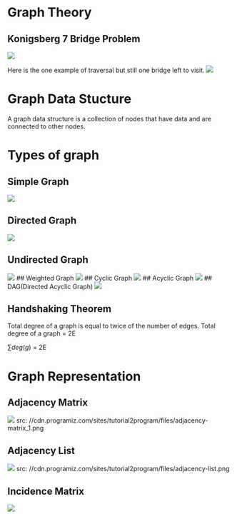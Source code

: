 # Graph Theory

## Konigsberg 7 Bridge Problem

<img src="/img/konigsberg7bridge.png" >

Here is the one example of traversal but still one bridge left to visit.
<img src="/img/konigsberg7bridgeTraversal.png">

# Graph Data Stucture

A graph data structure is a collection of nodes that have data and are connected to other nodes.

# Types of graph

## Simple Graph

<img src="img/simgleGraph.png" >

## Directed Graph

<img src="/img/directedGraph.png" >

## Undirected Graph

<img src="img/simgleGraph.png" >
## Weighted Graph
<img src="img/WeightedGraph.png" >
## Cyclic Graph
<img src="img/cyclicGraph.png" >
## Acyclic Graph
<img src="img/acyclicGraph.png" >
## DAG(Directed Acyclic Graph)
<img src="img/Dag.png" >

## Handshaking Theorem

Total degree of a graph is equal to twice of the number of edges.
Total degree of a graph = 2E

$\sum deg(g)$ = 2E

# Graph Representation

## Adjacency Matrix

<img src="/img/adjacency-matrix_1.webp" >
src:  //cdn.programiz.com/sites/tutorial2program/files/adjacency-matrix_1.png

## Adjacency List

<img src="/img/adjacency-list.webp" >
src:  //cdn.programiz.com/sites/tutorial2program/files/adjacency-list.png

## Incidence Matrix

<img src="/img/IncidenceMatrix.png" >
